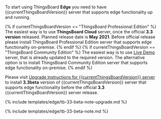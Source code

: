 To start using ThingsBoard **Edge** you need to have {{currentThingsBoardVersion}} server that supports edge functionality up and running. 

{% if currentThingsBoardVersion == "ThingsBoard Professional Edition" %}
The easiest way is to use **ThingsBoard Cloud** server, once the official **3.3 version** released. Planned release date is **May 2021**.
Before official release please install ThingsBoard Professional Edition server that supports edge functionality on-premise.
{% endif %}
{% if currentThingsBoardVersion == "ThingsBoard Community Edition" %}
The easiest way is to use [Live Demo](https://demo.thingsboard.io/signup) server, that is already updated to the required version.
The alternative option is to install ThingsBoard Community Edition server that supports edge functionality on-premise.
{% endif %}

Please visit [Upgrade instructions for {{currentThingsBoardVersion}} server](/docs/edge/upgrade-server/) to install **3.3beta** version of {{currentThingsBoardVersion}} server that supports edge functionality before the official **3.3** {{currentThingsBoardVersion}} server release.

{% include templates/edge/tb-33-beta-note-upgrade.md %}

{% include templates/edge/tb-33-beta-note.md %}
